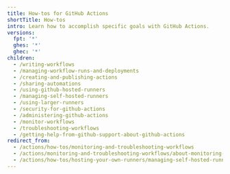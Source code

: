 ```yaml
---
title: How-tos for GitHub Actions
shortTitle: How-tos
intro: Learn how to accomplish specific goals with GitHub Actions.
versions:
  fpt: '*'
  ghes: '*'
  ghec: '*'
children:
  - /writing-workflows
  - /managing-workflow-runs-and-deployments
  - /creating-and-publishing-actions
  - /sharing-automations
  - /using-github-hosted-runners
  - /managing-self-hosted-runners
  - /using-larger-runners
  - /security-for-github-actions
  - /administering-github-actions
  - /monitor-workflows
  - /troubleshooting-workflows
  - /getting-help-from-github-support-about-github-actions
redirect_from:
  - /actions/how-tos/monitoring-and-troubleshooting-workflows
  - /actions/monitoring-and-troubleshooting-workflows/about-monitoring-and-troubleshooting
  - /actions/how-tos/hosting-your-own-runners/managing-self-hosted-runners
---
```


